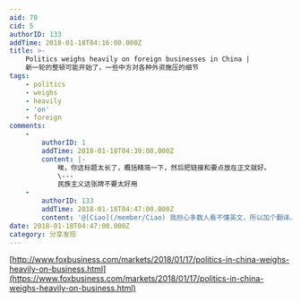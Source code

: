 ```yaml
---
aid: 70
cid: 5
authorID: 133
addTime: 2018-01-18T04:16:00.000Z
title: >-
    Politics weighs heavily on foreign businesses in China |
    新一轮的整顿可能开始了，一些中方对各种外资施压的细节
tags:
    - politics
    - weighs
    - heavily
    - 'on'
    - foreign
comments:
    -
        authorID: 1
        addTime: 2018-01-18T04:39:00.000Z
        content: |-
            唉，你这标题太长了，概括精简一下，然后把链接和要点放在正文就好。  
            \---  
            民族主义这张牌不要太好用
    -
        authorID: 133
        addTime: 2018-01-18T04:47:00.000Z
        content: '@[Ciao](/member/Ciao) 我担心多数人看不懂英文，所以加个翻译……'
date: 2018-01-18T04:47:00.000Z
category: 分享发现
---
```


[http://www.foxbusiness.com/markets/2018/01/17/politics-in-china-weighs-heavily-on-business.html](https://www.foxbusiness.com/markets/2018/01/17/politics-in-china-weighs-heavily-on-business.html)
